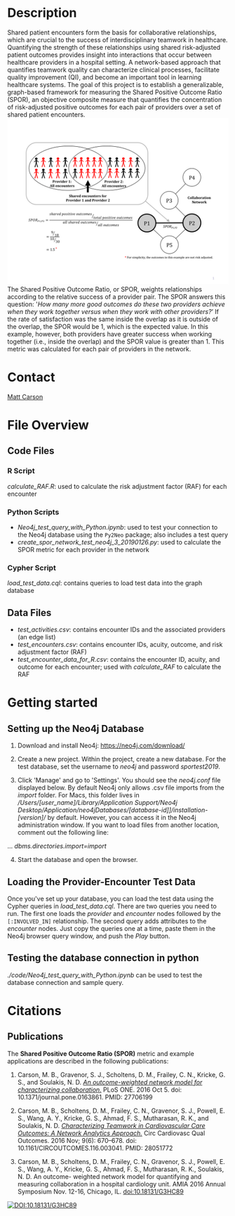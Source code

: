 # Description
Shared patient encounters form the basis for collaborative relationships, which are crucial to the success of interdisciplinary teamwork in healthcare. Quantifying the strength of these relationships using shared risk-adjusted patient outcomes provides insight into interactions that occur between healthcare providers in a hospital setting. A network-based approach that quantifies teamwork quality can characterize clinical processes, facilitate quality improvement (QI), and become an important tool in learning healthcare systems. The goal of this project is to establish a generalizable, graph-based framework for measuring the Shared Positive Outcome Ratio (SPOR), an objective composite measure that quantifies the concentration of risk-adjusted positive outcomes for each pair of providers over a set of shared patient encounters.
![alt text](https://github.com/carsonicator/SPOR-Project/blob/master/examples/shared_encounters_example.png "shared encounter example")
The Shared Positive Outcome Ratio, or SPOR, weights relationships according to the relative success of a provider pair. The SPOR answers this question: '_How many more good outcomes do these two providers achieve when they work together versus when they work with other providers?_’ If the rate of satisfaction was the same inside the overlap as it is outside of the overlap, the SPOR would be 1, which is the expected value. In this example, however, both providers have greater success when working together (i.e., inside the overlap) and the SPOR value is greater than 1. This metric was calculated for each pair of providers in the network.

# Contact
[Matt Carson](https://galter.northwestern.edu/contact/matthew/carson/)

# File Overview

## Code Files

### R Script
_calculate_RAF.R_: used to calculate the risk adjustment factor (RAF) for each encounter

### Python Scripts
* _Neo4j_test_query_with_Python.ipynb_: used to test your connection to the Neo4j database using the `Py2Neo` package; also includes a test query
* _create_spor_network_test_neo4j_3_20190126.py_: used to calculate the SPOR metric for each provider in the network

### Cypher Script
_load_test_data.cql_: contains queries to load test data into the graph database

## Data Files
* _test_activities.csv_: contains encounter IDs and the associated providers (an edge list)
* _test_encounters.csv_: contains encounter IDs, acuity, outcome, and risk adjustment factor (RAF)
* _test_encounter_data_for_R.csv_: contains the encounter ID, acuity, and outcome for each encounter; used with _calculate_RAF_ to calculate the RAF

# Getting started

## Setting up the Neo4j Database

1. Download and install Neo4j: https://neo4j.com/download/

2. Create a new project. Within the project, create a new database. For the test database, set the username to _neo4j_ and password _sportest2019_.

3. Click 'Manage' and go to 'Settings'. You should see the _neo4j.conf_ file displayed below. By default Neo4j only allows .csv file imports from the _import_ folder. For Macs, this folder lives in _/Users/[user_name]/Library/Application Support/Neo4j Desktop/Application/neo4jDatabases/[database-id]]/installation-[version]/_ by default. However, you can access it in the Neo4j administration window. If you want to load files from another location, comment out the following line:

... _dbms.directories.import=import_

4. Start the database and open the browser.

## Loading the Provider-Encounter Test Data

Once you've set up your database, you can load the test data using the Cypher queries in _load_test_data.cql_. There are two queries you need to run. The first one loads the _provider_ and _encounter_ nodes followed by the `[:INVOLVED_IN]` relationship. The second query adds attributes to the _encounter_ nodes. Just copy the queries one at a time, paste them in the Neo4j browser query window, and push the _Play_ button.

## Testing the database connection in python

_./code/Neo4j_test_query_with_Python.ipynb_ can be used to test the database connection and sample query.

# Citations

## Publications

The **Shared Positive Outcome Ratio (SPOR)** metric and example applications are described in the following publications:

1. Carson, M. B., Gravenor, S. J., Scholtens, D. M., Frailey, C. N., Kricke, G. S., and Soulakis, N. D. [_An outcome-weighted network model for characterizing collaboration._](http://journals.plos.org/plosone/article?id=10.1371/journal.pone.0163861) PLoS ONE. 2016 Oct 5. doi: 10.1371/journal.pone.0163861. PMID: 27706199

2. Carson, M. B., Scholtens, D. M., Frailey, C. N., Gravenor, S. J., Powell, E. S., Wang, A. Y., Kricke, G. S., Ahmad, F. S., Mutharasan, R. K., and Soulakis, N. D. [_Characterizing Teamwork in Cardiovascular Care Outcomes: A Network Analytics Approach._](http://circoutcomes.ahajournals.org/content/9/6/670) Circ Cardiovasc Qual Outcomes. 2016 Nov; 9(6): 670–678. doi: 10.1161/CIRCOUTCOMES.116.003041. PMID: 28051772

3. Carson, M. B., Scholtens, D. M., Frailey, C. N., Gravenor, S. J., Powell, E. S., Wang, A. Y., Kricke, G. S., Ahmad, F. S., Mutharasan, R. K., Soulakis, N. D. An outcome- weighted network model for quantifying and measuring collaboration in a hospital cardiology unit. AMIA 2016 Annual Symposium Nov. 12-16, Chicago, IL. [doi:10.18131/G3HC89](https://digitalhub.northwestern.edu/files/3e5cf487-2383-4d1f-b697-ed40a8b79670)


[![DOI:10.18131/G3HC89](https://digitalhub.northwestern.edu/files/3e5cf487-2383-4d1f-b697-ed40a8b79670)](https://doi.org/10.18131/G3HC89)
